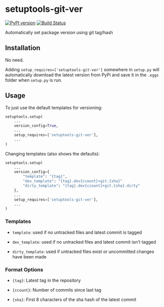 # setuptools-git-ver

[![PyPI version](https://badge.fury.io/py/setuptools-git-ver.svg)](https://badge.fury.io/py/setuptools-git-ver)
[![Build Status](https://travis-ci.org/camas/setuptools-git-ver.svg?branch=master)](https://travis-ci.org/camas/setuptools-git-ver)

Automatically set package version using git tag/hash

## Installation

No need.

Adding `setup_requires=['setuptools-git-ver']` somewhere in `setup.py` will automatically download the latest version from PyPi and save it in the `.eggs` folder when `setup.py` is run.

## Usage

To just use the default templates for versioning:

```python
setuptools.setup(
    ...
    version_config=True,
    ...
    setup_requires=['setuptools-git-ver'],
    ...
)
```

Changing templates (also shows the defaults):

```python
setuptools.setup(
    ...
    version_config={
        "template": "{tag}",
        "dev_template": "{tag}.dev{ccount}+git.{sha}"
        "dirty_template": "{tag}.dev{ccount}+git.{sha}.dirty"
    },
    ...
    setup_requires=['setuptools-git-ver'],
    ...
)
```

### Templates

- `template`: used if no untracked files and latest commit is tagged

- `dev_template`: used if no untracked files and latest commit isn't tagged

- `dirty_template`: used if untracked files exist or uncommitted changes have been made

### Format Options

- `{tag}`: Latest tag in the repository

- `{ccount}`: Number of commits since last tag

- `{sha}`: First 8 characters of the sha hash of the latest commit
